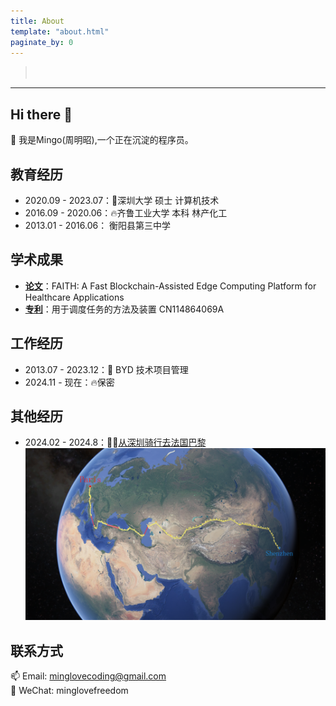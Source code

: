```yaml
---
title: About
template: "about.html" 
paginate_by: 0
---
```


<script src="https://cdn.jsdelivr.net/npm/typed.js@2.0.12"></script>
<script>
  document.addEventListener("DOMContentLoaded", function () {
    new Typed("#typed-text", {
      strings: [
        "悟已往之不谏 知来者之可追",
        "真正的强者，敢于逆流而上！！！"
      ], // 每一段文字
      typeSpeed: 50, // 打字速度
      backSpeed: 30, // 删除速度
      loop: true, // 是否循环
      backDelay: 1000, // 删除前的停顿时间
      showCursor: false, // 隐藏光标
    });
  });
</script>
<style>
  .underline {
    font-size: 15px; /* 设置字体大小 */
    font-style: italic; /* 设置斜体 */
    height: 20px; /* 固定高度 */
  }
</style>

> <div id="typed-text" class="underline"></div> <!-- 添加 class -->

---
## Hi there 👋

🤔 我是Mingo(周明昭),一个正在沉淀的程序员。

## 教育经历
- 2020.09 - 2023.07：🦍深圳大学   硕士    计算机技术
- 2016.09 - 2020.06：🔥齐鲁工业大学  本科  林产化工
- 2013.01 - 2016.06： 衡阳县第三中学

## 学术成果
- [**论文**](https://ieeexplore.ieee.org/abstract/document/9756310)：FAITH: A Fast Blockchain-Assisted Edge Computing Platform for Healthcare Applications
- [**专利**](https://patentimages.storage.googleapis.com/17/5e/af/53d393c5c2c413/CN114864069A.pdf)：用于调度任务的方法及装置 CN114864069A

## 工作经历
- 2013.07 - 2023.12：🚗 BYD  技术项目管理
- 2024.11 - 现在：🔥保密

## 其他经历
- 2024.02 - 2024.8：🚴‍♀️[从深圳骑行去法国巴黎](https://www.bilibili.com/video/BV1dpsjebE2d/?share_source=copy_web&vd_source=543b94802d84e6e76a193e0c7e9a4540)
![alt text](image.png)

## 联系方式
📫 Email: minglovecoding@gmail.com  
💬 WeChat: minglovefreedom








